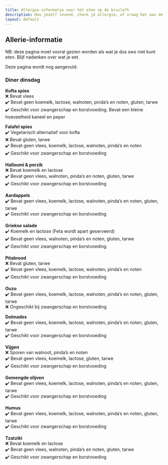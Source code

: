 ```yaml
---
title: Allergie-informatie voor het eten op de bruiloft
description: Hou jezelf levend, check je allergie, of vraag het aan de koks.
layout: default
---
```

## Allerie-informatie

NB: deze pagina moet vooral gezien worden als wat je dus sws niet kunt eten. Blijf nadenken over wat je eet.

Deze pagina wordt nog aangevuld.

### Diner dinsdag

**Kofta spies**  
  ❌ Bevat vlees  
  ✔️ Bevat geen koemelk, lactose, walnoten, pinda’s en noten, gluten, tarwe  
  ✔️ Geschikt voor zwangerschap en borstvoeding. Bevat een kleine hoeveelheid kaneel en peper  

**Falafel spies**  
  ✔️ Vegetarisch alternatief voor kofta  
  ❌ Bevat gluten, tarwe  
  ✔️ Bevat geen vlees, koemelk, lactose, walnoten, pinda’s en noten  
  ✔️ Geschikt voor zwangerschap en borstvoeding    

**Halloumi & perzik**  
  ❌ Bevat koemelk en lactose  
  ✔️ Bevat geen vlees, walnoten, pinda’s en noten, gluten, tarwe  
  ✔️ Geschikt voor zwangerschap en borstvoeding  

**Aardappels**  
  ✔️ Bevat geen vlees, koemelk, lactose, walnoten, pinda’s en noten, gluten, tarwe  
  ✔️ Geschikt voor zwangerschap en borstvoeding  


**Griekse salade**  
  ✔️ Koemelk en lactose (Feta wordt apart geserveerd)  
  ✔️ Bevat geen vlees, walnoten, pinda’s en noten, gluten, tarwe  
  ✔️ Geschikt voor zwangerschap en borstvoeding  


**Pitabrood**  
  ❌ Bevat gluten, tarwe  
  ✔️ Bevat geen vlees, koemelk, lactose, walnoten, pinda’s en noten  
  ✔️ Geschikt voor zwangerschap en borstvoeding  


**Ouzo**  
  ✔️ Bevat geen vlees, koemelk, lactose, walnoten, pinda’s en noten, gluten, tarwe   
  ❌ Ongeschikt bij zwangerschap en borstvoeding  

**Dolmades**  
  ✔️ Bevat geen vlees, koemelk, lactose, walnoten, pinda’s en noten, gluten, tarwe  
  ✔️ Geschikt voor zwangerschap en borstvoeding  

**Vijgen**  
  ❌ Sporen van walnoot, pinda’s en noten  
  ✔️ Bevat geen vlees, koemelk, lactose, gluten, tarwe  
  ✔️ Geschikt voor zwangerschap en borstvoeding  


**Gemengde olijven**   
  ✔️ Bevat geen vlees, koemelk, lactose, walnoten, pinda’s en noten, gluten, tarwe  
  ✔️ Geschikt voor zwangerschap en borstvoeding  


**Humus**  
  ✔️ Bevat geen vlees, koemelk, lactose, walnoten, pinda’s en noten, gluten, tarwe  
  ✔️ Geschikt voor zwangerschap en borstvoeding  


**Tzatziki**  
  ❌ Bevat koemelk en lactose  
  ✔️ Bevat geen vlees, walnoten, pinda’s en noten, gluten, tarwe  
  ✔️ Geschikt voor zwangerschap en borstvoeding  



